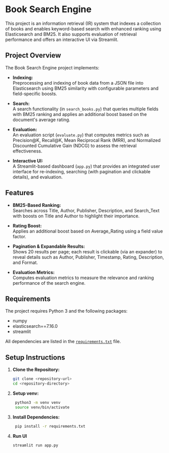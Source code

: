 # Book Search Engine

This project is an information retrieval (IR) system that indexes a collection of books and enables keyword-based search with enhanced ranking using Elasticsearch and BM25. It also supports evaluation of retrieval performance and offers an interactive UI via Streamlit.

## Project Overview

The Book Search Engine project implements:
- **Indexing:**  
  Preprocessing and indexing of book data from a JSON file into Elasticsearch using BM25 similarity with configurable parameters and field-specific boosts.
  
- **Search:**  
  A search functionality (in `search_books.py`) that queries multiple fields with BM25 ranking and applies an additional boost based on the document's average rating.
  
- **Evaluation:**  
  An evaluation script (`evaluate.py`) that computes metrics such as Precision@K, Recall@K, Mean Reciprocal Rank (MRR), and Normalized Discounted Cumulative Gain (NDCG) to assess the retrieval effectiveness.
  
- **Interactive UI:**  
  A Streamlit-based dashboard (`app.py`) that provides an integrated user interface for re-indexing, searching (with pagination and clickable details), and evaluation.

## Features

- **BM25-Based Ranking:**  
  Searches across Title, Author, Publisher, Description, and Search_Text with boosts on Title and Author to highlight their importance.
  
- **Rating Boost:**  
  Applies an additional boost based on Average_Rating using a field value factor.
  
- **Pagination & Expandable Results:**  
  Shows 20 results per page; each result is clickable (via an expander) to reveal details such as Author, Publisher, Timestamp, Rating, Description, and Format.
  
- **Evaluation Metrics:**  
  Computes evaluation metrics to measure the relevance and ranking performance of the search engine.

## Requirements

The project requires Python 3 and the following packages:

- numpy
- elasticsearch==7.16.0
- streamlit

All dependencies are listed in the [`requirements.txt`](requirements.txt) file.

## Setup Instructions

1. **Clone the Repository:**

   ```bash
   git clone <repository-url>
   cd <repository-directory>

2. **Setup venv:**
   ```bash
    python3 -m venv venv
    source venv/bin/activate

3. **Install Dependencies:**
   ```bash
    pip install -r requirements.txt

4. **Run UI**
   ```
   streamlit run app.py
